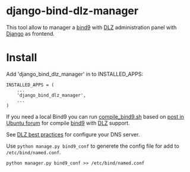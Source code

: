 # django-bind-dlz-manager
This tool allow to manager a [bind9](https://www.isc.org/downloads/bind/)
with [DLZ](http://bind-dlz.sourceforge.net/) administration panel with 
[Django](https://www.djangoproject.com/) as frontend.

Install
=======
Add 'django_bind_dlz_manager' in to INSTALLED_APPS:
```
INSTALLED_APPS = (
    ...
    'django_bind_dlz_manager',
    ...
)
```

If you need a local Bind9 you can run [compile_bind9.sh](script/compile_bind9.sh) based on [post in Ubuntu forum](http://ubuntuforums.org/showthread.php?t=1867237)
for compile [bind9](https://www.isc.org/downloads/bind/) with [DLZ](http://bind-dlz.sourceforge.net/) support.

See [DLZ best practices](http://bind-dlz.sourceforge.net/best_practices.html) for configure your DNS server.

Use ```python manage.py bind9_conf``` to generete the config file for add to ```/etc/bind/named.conf```.

```
python manager.py bind9_conf >> /etc/bind/named.conf
```
